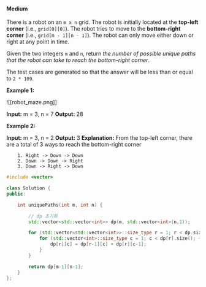 ####  Medium
There is a robot on an `m x n` grid. The robot is initially located at the **top-left corner** (i.e., `grid[0][0]`). The robot tries to move to the **bottom-right corner** (i.e., `grid[m - 1][n - 1]`). The robot can only move either down or right at any point in time.

Given the two integers `m` and `n`, return _the number of possible unique paths that the robot can take to reach the bottom-right corner_.

The test cases are generated so that the answer will be less than or equal to `2 * 109`.

**Example 1:**

![[robot_maze.png]]

**Input:** m = 3, n = 7
**Output:** 28

**Example 2:**

**Input:** m = 3, n = 2
**Output:** 3
	**Explanation:** From the top-left corner, there are a total of 3 ways to reach the bottom-right corner
	
		1. Right -> Down -> Down
		2. Down -> Down -> Right
		3. Down -> Right -> Down


```cpp
#include <vector>

class Solution {
public:

    int uniquePaths(int m, int n) {

        // dp 초기화
        std::vector<std::vector<int>> dp(m, std::vector<int>(n,1));

        for (std::vector<std::vector<int>>::size_type r = 1; r < dp.size(); ++r) {
            for (std::vector<int>::size_type c = 1; c < dp[r].size(); ++c) {
                dp[r][c] = dp[r-1][c] + dp[r][c-1];
            }
        }

        return dp[m-1][n-1];
    }
};
```

